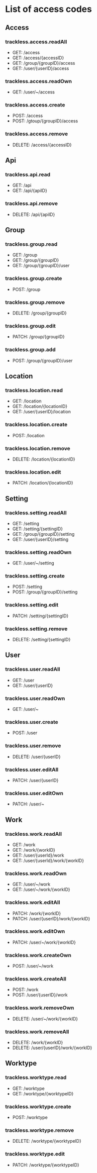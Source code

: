 # List of access codes

## Access

### trackless.access.readAll

 - GET: /access
 - GET: /access/{accessID}
 - GET: /group/{groupID}/access
 - GET: /user/{userID}/access

### trackless.access.readOwn

 - GET: /user/~/access

### trackless.access.create

 - POST: /access
 - POST: /gtoup/{groupID}/access

### trackless.access.remove

 - DELETE: /access/{accessID}

## Api

### trackless.api.read

 - GET: /api
 - GET: /api/{apiID}

### trackless.api.remove

 - DELETE: /api/{apiID}

## Group

### trackless.group.read

 - GET: /group
 - GET: /group/{groupID}
 - GET: /group/{groupID}/user

### trackless.group.create

 - POST: /group

### trackless.group.remove

 - DELETE: /group/{groupID}

### trackless.group.edit

 - PATCH: /group/{groupID}

### trackless.group.add

 - POST: /group/{groupID}/user

## Location

### trackless.location.read

 - GET: /location
 - GET: /location/{locationID}
 - GET: /user/{userID}/location

### trackless.location.create

 - POST: /location

### trackless.location.remove

 - DELETE: /location/{locationID}

### trackless.location.edit

 - PATCH: /location/{locationID}

## Setting

### trackless.setting.readAll

 - GET: /setting
 - GET: /setting/{settingID}
 - GET: /group/{groupID}/setting
 - GET: /user/{userID}/setting

### trackless.setting.readOwn

 - GET: /user/~/setting

### trackless.setting.create

 - POST: /setting
 - POST: /group/{groupID}/setting

### trackless.setting.edit

 - PATCH: /setting/{settingID}

### trackless.setting.remove

 - DELETE: /setting/{settingID}

## User

### trackless.user.readAll

 - GET: /user
 - GET: /user/{userID}

### trackless.user.readOwn

 - GET: /user/~

### trackless.user.create

 - POST: /user

### trackless.user.remove

 - DELETE: /user/{userID}

### trackless.user.editAll

 - PATCH: /user/{userID}

### trackless.user.editOwn

 - PATCH: /user/~

## Work

### trackless.work.readAll

 - GET: /work
 - GET: /work/{workID}
 - GET: /user/{userId}/work
 - GET: /user/{userId}/work/{workID}

### trackless.work.readOwn

 - GET: /user/~/work
 - GET: /user/~/work/{workID}

### trackless.work.editAll

 - PATCH: /work/{workID}
 - PATCH: /user/{userID}/work/{workID}

### trackless.work.editOwn

 - PATCH: /user/~/work/{workID}

### trackless.work.createOwn

 - POST: /user/~/work

### trackless.work.createAll

 - POST: /work
 - POST: /user/{userID}/work

### trackless.work.removeOwn

 - DELETE: /user/~/work/{workID}

### trackless.work.removeAll

 - DELETE: /work/{workID}
 - DELETE: /user/{userID}/work/{workID}

## Worktype

### trackless.worktype.read

 - GET: /worktype
 - GET: /worktype/{worktypeID}

### trackless.worktype.create

 - POST: /worktype

### trackless.worktype.remove

 - DELETE: /worktype/{worktypeID}

### trackless.worktype.edit

 - PATCH: /worktype/{worktypeID}
